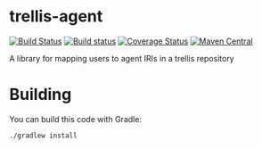 # trellis-agent

[![Build Status](https://travis-ci.org/trellis-ldp/trellis-agent.png?branch=master)](https://travis-ci.org/trellis-ldp/trellis-agent)
[![Build status](https://ci.appveyor.com/api/projects/status/u9xf71t8lbsp8f2o?svg=true)](https://ci.appveyor.com/project/acoburn/trellis-agent)
[![Coverage Status](https://coveralls.io/repos/github/trellis-ldp/trellis-agent/badge.svg?branch=master)](https://coveralls.io/github/trellis-ldp/trellis-agent?branch=master)
[![Maven Central](https://maven-badges.herokuapp.com/maven-central/org.trellisldp/trellis-agent/badge.svg)](https://maven-badges.herokuapp.com/maven-central/org.trellisldp/trellis-agent/)

A library for mapping users to agent IRIs in a trellis repository

# Building

You can build this code with Gradle:

    ./gradlew install

